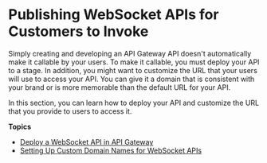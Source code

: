 # Publishing WebSocket APIs for Customers to Invoke<a name="websocket-api-publish"></a>

Simply creating and developing an API Gateway API doesn't automatically make it callable by your users\. To make it callable, you must deploy your API to a stage\. In addition, you might want to customize the URL that your users will use to access your API\. You can give it a domain that is consistent with your brand or is more memorable than the default URL for your API\.

In this section, you can learn how to deploy your API and customize the URL that you provide to users to access it\. 

**Topics**
+ [Deploy a WebSocket API in API Gateway](apigateway-set-up-websocket-deployment.md)
+ [Setting Up Custom Domain Names for WebSocket APIs](websocket-api-custom-domain-names.md)
